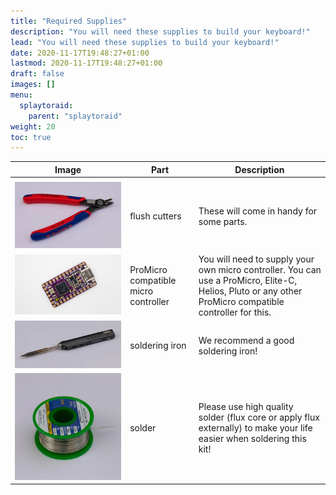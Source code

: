 ```yaml
---
title: "Required Supplies"
description: "You will need these supplies to build your keyboard!"
lead: "You will need these supplies to build your keyboard!"
date: 2020-11-17T19:48:27+01:00
lastmod: 2020-11-17T19:48:27+01:00
draft: false
images: []
menu:
  splaytoraid:
    parent: "splaytoraid"
weight: 20
toc: true
---
```


| Image                                  | Part                                 | Description                                                                                                                                             |
| -------------------------------------- | ------------------------------------ | ------------------------------------------------------------------------------------------------------------------------------------------------------- |
|                                        |                                      |                                                                                                                                                         |
| ![flush-cutters](flush-cutters.webp)   | flush cutters                        | These will come in handy for some parts.                                                                                                                |
| ![fpluto](pluto.jpg)                   | ProMicro compatible micro controller | You will need to supply your own micro controller. You can use a ProMicro, Elite-C, Helios, Pluto or any other ProMicro compatible controller for this. |
| ![soldering-iron](soldering-iron.webp) | soldering iron                       | We recommend a good soldering iron!                                                                                                                     |
| ![solder](solder.webp)                 | solder                               | Please use high quality solder (flux core or apply flux externally) to make your life easier when soldering this kit!                                   |